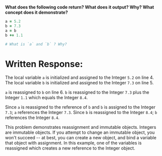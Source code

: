 **What does the following code return? What does it output? Why? What concept does it demonstrate?**

```ruby
a = 5.2
b = 7.3
a = b
b += 1.1

# What is `a` and `b` ? Why?
```
# Written Response:

The local variable `a` is initialized and assigned to the Integer `5.2` on line 4.
The local variable `b` is initialized and assigned to the Integer `7.3` on line 5.

`a` is reassigned to `b` on line 6.
`b` is reassigned to the Integer `7.3` plus the Integer `1.1` which equals the Integer `8.4`.

Since `a` is reassigned to the reference of `b` and `b` is assigned to the Integer `7.3`; `a` references the Integer `7.3`.
Since `b` is reassigned to the Integer `8.4`; `b` references the Integer `8.4`.

This problem demonstrates reassignment and immutable objects. Integers are immutable objects. If you attempt to change an immutable object, you won't succeed -- at best, you can create a new object, and bind a variable that object with assignment. In this example, one of the variables is reassigned which creates a new reference to the Integer object.

